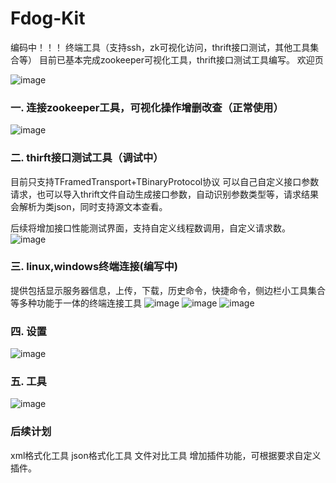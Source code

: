 # Fdog-Kit

编码中！！！ 终端工具（支持ssh，zk可视化访问，thrift接口测试，其他工具集合等）
目前已基本完成zookeeper可视化工具，thrift接口测试工具编写。
欢迎页

![image](https://github.com/HuaGouFdog/Fdog-Kit/assets/59921436/b5bca273-a85d-443e-9b49-ad88774af67e)



### 一. 连接zookeeper工具，可视化操作增删改查（正常使用）

![image](https://github.com/HuaGouFdog/Fdog-Kit/assets/59921436/d25246fd-5866-49fa-9744-f5ad23cbd0b0)


### 二. thirft接口测试工具（调试中）
目前只支持TFramedTransport+TBinaryProtocol协议
可以自己自定义接口参数请求，也可以导入thrift文件自动生成接口参数，自动识别参数类型等，请求结果会解析为类json，同时支持源文本查看。

后续将增加接口性能测试界面，支持自定义线程数调用，自定义请求数。
![image](https://github.com/HuaGouFdog/Fdog-Kit/assets/59921436/6a3b5277-6add-4d6f-86b7-9900551cc58d)


### 三. linux,windows终端连接(编写中)
提供包括显示服务器信息，上传，下载，历史命令，快捷命令，侧边栏小工具集合等多种功能于一体的终端连接工具
![image](https://github.com/HuaGouFdog/Fdog-Kit/assets/59921436/ceeb5128-c5cd-4c9a-b633-fef3005baebb)
![image](https://github.com/HuaGouFdog/Fdog-Kit/assets/59921436/934228e6-a684-4101-a4a3-90b99bcc0ea8)
![image](https://github.com/HuaGouFdog/Fdog-Kit/assets/59921436/28064809-ee08-495e-9d27-105bde419070)

### 四. 设置
![image](https://github.com/HuaGouFdog/Fdog-Kit/assets/59921436/e67fb9d8-8922-4a40-b369-2b878707a76c)

### 五. 工具
![image](https://github.com/HuaGouFdog/Fdog-Kit/assets/59921436/b758c6c0-95a4-4eb0-871f-d314e518e65c)

### 后续计划
xml格式化工具
json格式化工具
文件对比工具
增加插件功能，可根据要求自定义插件。
